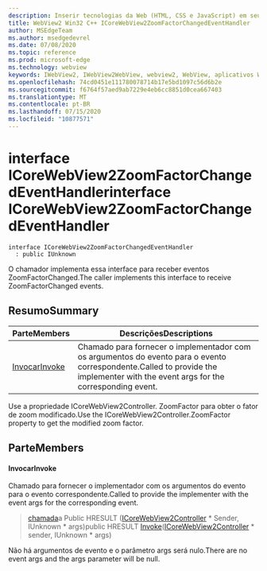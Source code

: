 ```yaml
---
description: Inserir tecnologias da Web (HTML, CSS e JavaScript) em seus aplicativos nativos com o controle WebView2 do Microsoft Edge
title: WebView2 Win32 C++ ICoreWebView2ZoomFactorChangedEventHandler
author: MSEdgeTeam
ms.author: msedgedevrel
ms.date: 07/08/2020
ms.topic: reference
ms.prod: microsoft-edge
ms.technology: webview
keywords: IWebView2, IWebView2WebView, webview2, WebView, aplicativos Win32, Win32, Edge, ICoreWebView2, ICoreWebView2Controller, controle do navegador, HTML Edge, ICoreWebView2ZoomFactorChangedEventHandler
ms.openlocfilehash: 74cd0451e111780078714b17e5bd1097c56d6b2e
ms.sourcegitcommit: f6764f57aed9ab7229e4eb6cc8851d0cea667403
ms.translationtype: MT
ms.contentlocale: pt-BR
ms.lasthandoff: 07/15/2020
ms.locfileid: "10877571"
---
```

# <span data-ttu-id="8e052-104">interface ICoreWebView2ZoomFactorChangedEventHandler</span><span class="sxs-lookup"><span data-stu-id="8e052-104">interface ICoreWebView2ZoomFactorChangedEventHandler</span></span> 

```
interface ICoreWebView2ZoomFactorChangedEventHandler
  : public IUnknown
```

<span data-ttu-id="8e052-105">O chamador implementa essa interface para receber eventos ZoomFactorChanged.</span><span class="sxs-lookup"><span data-stu-id="8e052-105">The caller implements this interface to receive ZoomFactorChanged events.</span></span>

## <span data-ttu-id="8e052-106">Resumo</span><span class="sxs-lookup"><span data-stu-id="8e052-106">Summary</span></span>

 <span data-ttu-id="8e052-107">Parte</span><span class="sxs-lookup"><span data-stu-id="8e052-107">Members</span></span>                        | <span data-ttu-id="8e052-108">Descrições</span><span class="sxs-lookup"><span data-stu-id="8e052-108">Descriptions</span></span>
--------------------------------|---------------------------------------------
[<span data-ttu-id="8e052-109">Invocar</span><span class="sxs-lookup"><span data-stu-id="8e052-109">Invoke</span></span>](#invoke) | <span data-ttu-id="8e052-110">Chamado para fornecer o implementador com os argumentos do evento para o evento correspondente.</span><span class="sxs-lookup"><span data-stu-id="8e052-110">Called to provide the implementer with the event args for the corresponding event.</span></span>

<span data-ttu-id="8e052-111">Use a propriedade ICoreWebView2Controller. ZoomFactor para obter o fator de zoom modificado.</span><span class="sxs-lookup"><span data-stu-id="8e052-111">Use the ICoreWebView2Controller.ZoomFactor property to get the modified zoom factor.</span></span>

## <span data-ttu-id="8e052-112">Parte</span><span class="sxs-lookup"><span data-stu-id="8e052-112">Members</span></span>

#### <span data-ttu-id="8e052-113">Invocar</span><span class="sxs-lookup"><span data-stu-id="8e052-113">Invoke</span></span> 

<span data-ttu-id="8e052-114">Chamado para fornecer o implementador com os argumentos do evento para o evento correspondente.</span><span class="sxs-lookup"><span data-stu-id="8e052-114">Called to provide the implementer with the event args for the corresponding event.</span></span>

> <span data-ttu-id="8e052-115">[chamada](#invoke)a Public HRESULT ([ICoreWebView2Controller](icorewebview2controller.md) \* Sender, IUnknown \* args)</span><span class="sxs-lookup"><span data-stu-id="8e052-115">public HRESULT [Invoke](#invoke)([ICoreWebView2Controller](icorewebview2controller.md) \* sender, IUnknown \* args)</span></span>

<span data-ttu-id="8e052-116">Não há argumentos de evento e o parâmetro args será nulo.</span><span class="sxs-lookup"><span data-stu-id="8e052-116">There are no event args and the args parameter will be null.</span></span>


